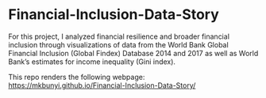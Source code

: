 # Financial-Inclusion-Data-Story

For this project, I analyzed financial resilience and broader financial inclusion through visualizations of data from the World Bank Global Financial Inclusion (Global Findex) Database 2014 and 2017 as well as World Bank’s estimates for income inequality (Gini index).

This repo renders the following webpage: https://mkbunyi.github.io/Financial-Inclusion-Data-Story/

